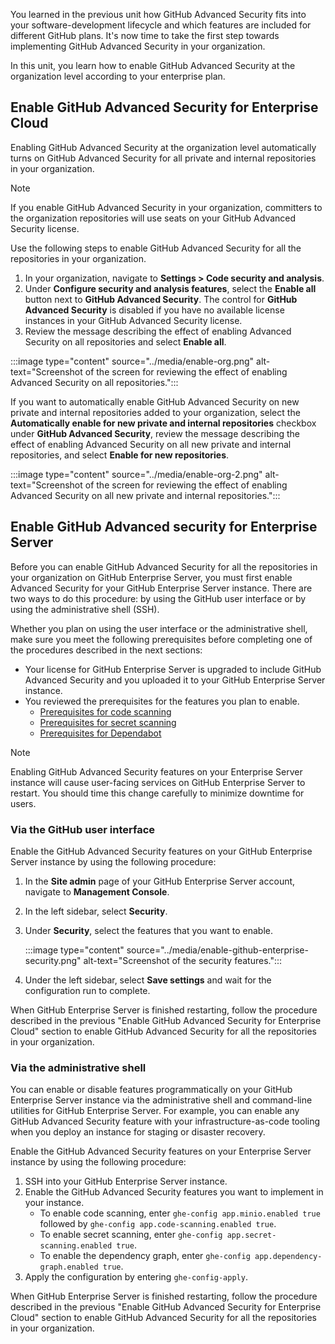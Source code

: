 You learned in the previous unit how GitHub Advanced Security fits into your software-development lifecycle and which features are included for different GitHub plans. It's now time to take the first step towards implementing GitHub Advanced Security in your organization.

In this unit, you learn how to enable GitHub Advanced Security at the organization level according to your enterprise plan.

## Enable GitHub Advanced Security for Enterprise Cloud

Enabling GitHub Advanced Security at the organization level automatically turns on GitHub Advanced Security for all private and internal repositories in your organization.

> [!NOTE]
> If you enable GitHub Advanced Security in your organization, committers to the organization repositories will use seats on your GitHub Advanced Security license.

Use the following steps to enable GitHub Advanced Security for all the repositories in your organization.

1. In your organization, navigate to **Settings > Code security and analysis**.
1. Under **Configure security and analysis features**, select the **Enable all** button next to **GitHub Advanced Security**. The control for **GitHub Advanced Security** is disabled if you have no available license instances in your GitHub Advanced Security license.
1. Review the message describing the effect of enabling Advanced Security on all repositories and select **Enable all**.

:::image type="content" source="../media/enable-org.png" alt-text="Screenshot of the screen for reviewing the effect of enabling Advanced Security on all repositories.":::

If you want to automatically enable GitHub Advanced Security on new private and internal repositories added to your organization, select the **Automatically enable for new private and internal repositories** checkbox under **GitHub Advanced Security**, review the message describing the effect of enabling Advanced Security on all new private and internal repositories, and select **Enable for new repositories**.

:::image type="content" source="../media/enable-org-2.png" alt-text="Screenshot of the screen for reviewing the effect of enabling Advanced Security on all new private and internal repositories.":::

## Enable GitHub Advanced security for Enterprise Server

Before you can enable GitHub Advanced Security for all the repositories in your organization on GitHub Enterprise Server, you must first enable Advanced Security for your GitHub Enterprise Server instance. There are two ways to do this procedure: by using the GitHub user interface or by using the administrative shell (SSH).

Whether you plan on using the user interface or the administrative shell, make sure you meet the following prerequisites before completing one of the procedures described in the next sections:

- Your license for GitHub Enterprise Server is upgraded to include GitHub Advanced Security and you uploaded it to your GitHub Enterprise Server instance.
- You reviewed the prerequisites for the features you plan to enable.
  - [Prerequisites for code scanning](https://docs.github.com/en/enterprise-server@3.3/admin/advanced-security/configuring-code-scanning-for-your-appliance#prerequisites-for-code-scanning)
  - [Prerequisites for secret scanning](https://docs.github.com/en/enterprise-server@3.3/admin/advanced-security/configuring-secret-scanning-for-your-appliance#prerequisites-for-secret-scanning)
  - [Prerequisites for Dependabot](https://docs.github.com/en/enterprise-server@3.3/admin/configuration/configuring-github-connect/enabling-the-dependency-graph-and-dependabot-alerts-for-your-enterprise)

> [!NOTE]
> Enabling GitHub Advanced Security features on your Enterprise Server instance will cause user-facing services on GitHub Enterprise Server to restart. You should time this change carefully to minimize downtime for users.

### Via the GitHub user interface

Enable the GitHub Advanced Security features on your GitHub Enterprise Server instance by using the following procedure:

1. In the **Site admin** page of your GitHub Enterprise Server account, navigate to **Management Console**.
1. In the left sidebar, select **Security**.
1. Under **Security**, select the features that you want to enable.

    :::image type="content" source="../media/enable-github-enterprise-security.png" alt-text="Screenshot of the security features.":::

1. Under the left sidebar, select **Save settings** and wait for the configuration run to complete.

When GitHub Enterprise Server is finished restarting, follow the procedure described in the previous "Enable GitHub Advanced Security for Enterprise Cloud" section to enable GitHub Advanced Security for all the repositories in your organization.

### Via the administrative shell

You can enable or disable features programmatically on your GitHub Enterprise Server instance via the administrative shell and command-line utilities for GitHub Enterprise Server. For example, you can enable any GitHub Advanced Security feature with your infrastructure-as-code tooling when you deploy an instance for staging or disaster recovery.

Enable the GitHub Advanced Security features on your Enterprise Server instance by using the following procedure:

1. SSH into your GitHub Enterprise Server instance.
1. Enable the GitHub Advanced Security features you want to implement in your instance.
    - To enable code scanning, enter `ghe-config app.minio.enabled true` followed by `ghe-config app.code-scanning.enabled true`.
    - To enable secret scanning, enter `ghe-config app.secret-scanning.enabled true`.
    - To enable the dependency graph, enter `ghe-config app.dependency-graph.enabled true`.
1. Apply the configuration by entering `ghe-config-apply`.

When GitHub Enterprise Server is finished restarting, follow the procedure described in the previous "Enable GitHub Advanced Security for Enterprise Cloud" section to enable GitHub Advanced Security for all the repositories in your organization.
